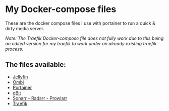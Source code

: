 # My Docker-compose files
These are the docker compose files I use with portainer to run a quick & dirty media server.

*Note: The Traefik Docker-compose file does not fully work due to this being an edited version for my traefik to work under an already existing traefik process.*

## The files available:
- [Jellyfin](jellyfin/)
- [Ombi](ombi/)
- [Portainer](portainer/)
- [qBit](qbit/)
- [Sonarr - Radarr - Prowlarr](arr/)
- [Traefik](traefik/)